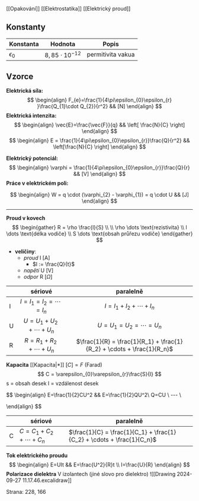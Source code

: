 [[Opakování]]
[[Elektrostatika]]
[[Elektrický proud]]

## Konstanty

| Konstanta      | Hodnota               | Popis             |
| -------------- | --------------------- | ----------------- |
| $\epsilon_{0}$ | $8,85 \cdot 10^{-12}$ | permitivita vakua |
## Vzorce
**Elektrická síla:**
$$
\begin{align}
F_{e}=\frac{1}{4\pi\epsilon_{0}\epsilon_{r} }\frac{Q_{1}\cdot Q_{2}}{r^2} && [N]
\end{align}
$$
**Elektrická intenzita:**
$$
\begin{align}
\vec{E}=\frac{\vec{F}}{q} && \left[ \frac{N}{C} \right]
\end{align}
$$
$$
\begin{align}
E = \frac{1}{4\pi\epsilon_{0}\epsilon_{r}}\frac{Q}{r^2} && \left[\frac{N}{C} \right]
\end{align}
$$

**Elektrický potenciál:**
$$
\begin{align}
\varphi = \frac{1}{4\pi\epsilon_{0}\epsilon_{r}}\frac{Q}{r} && [V]
\end{align}
$$
**Práce v elektrickém poli:**

$$
\begin{align}
W = q \cdot (\varphi_{2} - \varphi_{1}) = q \cdot U && [J]
\end{align}
$$

---

**Proud v kovech**
$$
\begin{gather}
R = \rho \frac{l}{S} \\ \\
\rho \dots \text{rezistivita} \\
l \dots \text{délka vodiče} \\
S \dots \text{obsah průřezu vodiče}
\end{gather}
$$
- **veličiny**:
	- *proud* I \[A]
		- $I := \frac{Q}{t}$
	- *napětí* U \[V]
	- *odpor* R \[$\Omega$]

|     |            sériové             |                               paralelně                                |
| --- | :----------------------------: | :--------------------------------------------------------------------: |
| I   | $I = I_1 = I_2 = \cdots = I_n$ |                     $I = I_1 + I_2 + \cdots + I_n$                     |
| U   | $U = U_1 + U_2 + \cdots + U_n$ |                     $U = U_1 = U_2 = \cdots = U_n$                     |
| R   | $R = R_1 + R_2 + \cdots + U_n$ | $\frac{1}{R} = \frac{1}{R_1} + \frac{1}{R_2} + \cdots + \frac{1}{R_n}$ |

**Kapacita** [[Kapacita|*]]
$[C] = F$ (Farad)
$$
C = \varepsilon_{0}\varepsilon_{r}\frac{S}{l}
$$
	s = obsah desek
	l = vzdálenost desek

$$
\begin{align}
E=\frac{1}{2}CU^2 && E=\frac{1}{2}QU^2\\
Q=CU \\
--- \\

\end{align}
$$

|     | sériové                | paralelně                                                              |
| --- | ---------------------- | ---------------------------------------------------------------------- |
| C   | $C=C_1+C_2+\cdots+C_n$ | $\frac{1}{C} = \frac{1}{C_1} + \frac{1}{C_2} + \cdots + \frac{1}{C_n}$ |
**Tok elektrického proudu**
$$
\begin{align}
E=UIt && E=\frac{U^2}{R}t  \\
I=\frac{U}{R}
\end{align}
$$
**Polarizace dielektra**
V izolantech (jiné slovo pro dielektro)
![[Drawing 2024-09-27 11.17.46.excalidraw]]

Strana: 228, 166